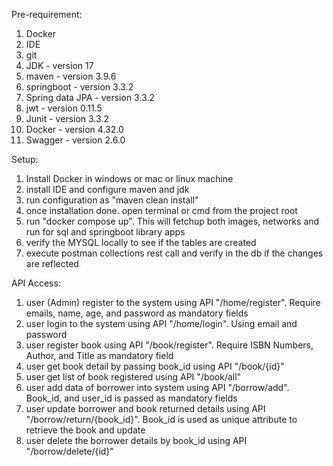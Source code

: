 Pre-requirement:

1. Docker
2. IDE
3. git
4. JDK - version 17
5. maven - version 3.9.6
6. springboot - version  3.3.2
7. Spring data JPA - version  3.3.2
8. jwt - version  0.11.5
9. Junit - version 3.3.2
10. Docker - version 4.32.0
11. Swagger - version 2.6.0

Setup:

1. Install Docker in windows or mac or linux machine
2. install IDE and configure maven and jdk
3. run configuration as "maven clean install"
4. once installation done. open terminal or cmd from the project root
5. run "docker compose up". This will fetchup both images, networks and run for sql and springboot library apps
6. verify the MYSQL locally to see if the tables are created
7. execute postman collections rest call and verify in the db if the changes are reflected

API Access:

1. user (Admin) register to the system using API "/home/register". Require emails, name, age, and password as mandatory fields
2. user login to the system using API "/home/login". Using email and password
3. user register book using API "/book/register". Require ISBN Numbers, Author, and Title as mandatory field
4. user get book detail by passing book_id using API "/book/{id}"
5. user get list of book registered using API "/book/all"
6. user add data of borrower into system using API "/borrow/add". Book_id, and user_id is passed as mandatory fields
7. user update borrower and book returned details using API "/borrow/return/{book_id}". Book_id is used as unique attribute to retrieve the book and update
8. user delete the borrower details by book_id using API "/borrow/delete/{id}"